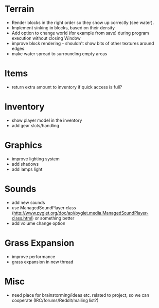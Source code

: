 # Terrain

* Render blocks in the right order so they show up correctly (see water).
* Implement sinking in blocks, based on their density
* Add option to change world (for example from save) during program execution without closing Window
* improve block rendering - shouldn't show bits of other textures around edges
* make water spread to surrounding empty areas

# Items

* return extra amount to inventory if quick access is full?

# Inventory

* show player model in the inventory
* add gear slots/handling

# Graphics

* improve lighting system
* add shadows
* add lamps light

# Sounds

* add new sounds
* use ManagedSoundPlayer class (http://www.pyglet.org/doc/api/pyglet.media.ManagedSoundPlayer-class.html) or something better
* add volume change option

# Grass Expansion

* improve performance
* grass expansion in new thread

# Misc
- need place for brainstorming/ideas etc. related to project, so we can cooperate (IRC/forums/Reddit/mailing list?)
